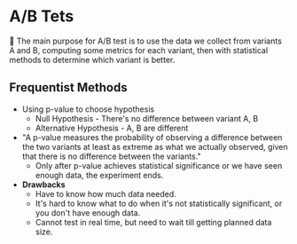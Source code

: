 # A/B Tets

🌺 The main purpose for A/B test is to use the data we collect from variants A and B, computing some metrics for each variant, then with statistical methods to determine which variant is better.

## Frequentist Methods
* Using p-value to choose hypothesis
  * Null Hypothesis - There's no difference between variant A, B
  * Alternative Hypothesis - A, B are different
* "A p-value measures the probability of observing a difference between the two variants at least as extreme as what we actually observed, given that there is no difference between the variants."
  * Only after p-value achieves statistical significance or we have seen enough data, the experiment ends.
* <b>Drawbacks</b>
  * Have to know how much data needed.
  * It's hard to know what to do when it's not statistically significant, or you don't have enough data.
  * Cannot test in real time, but need to wait till getting planned data size.
